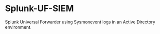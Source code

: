 # Splunk-UF-SIEM
Splunk Universal Forwarder using Sysmonevent logs in an Active Directory environment.
